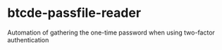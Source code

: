 # btcde-passfile-reader
Automation of gathering the one-time password when using two-factor authentication
